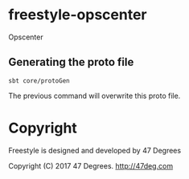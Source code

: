 # freestyle-opscenter

Opscenter

## Generating the proto file
   
`sbt core/protoGen`

The previous command will overwrite this proto file.


[comment]: # (Start Copyright)
# Copyright

Freestyle is designed and developed by 47 Degrees

Copyright (C) 2017 47 Degrees. <http://47deg.com>

[comment]: # (End Copyright)